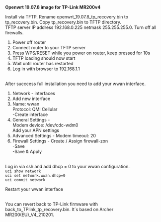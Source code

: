 **Openwrt 19.07.8 image for TP-Link MR200v4**

Install via TFTP. Rename openwrt_19.07.8_tp_recovery.bin to tp_recovery.bin. Copy tp_recovery.bin to TFTP directory.\
TFTP server IP address 192.168.0.225 netmask 255.255.255.0. Turn off all firewalls.

1. Power off router
2. Connect router to your TFTP server
3. Press WPS/RESET while you power on router, keep pressed for 10s
4. TFTP loading should now start
5. Wait until router has restarted
6. Log in with browser to 192.168.1.1

\
After succcess full installation you need to add your wwan interface.
1. Network - interfaces
2. Add new interface
3. Name: wwan\
   Protocol: QMI Cellular\
   -Create interface
5. General Settings -\
   Modem device: /dev/cdc-wdm0\
   Add your APN settings
6. Advanced Settings - Modem timeout: 20
7. Firewall Settings - Create / Assign firewall-zon\
  -Save\
  -Save & Apply

\
Log in via ssh and add dhcp = 0 to your wwan configuration.\
`uci show network`\
`uci set network.wwan.dhcp=0`\
`uci commit network`

Restart your wwan interface

\
You can revert back to TP-Link firmware with back_to_TPlink_tp_recovery.bin. It´s based on Archer MR200(EU)_V4_210201.

